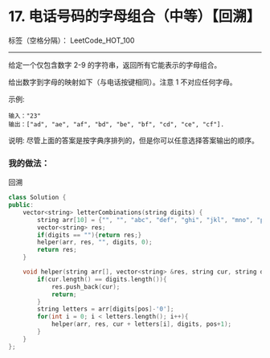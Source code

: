 ﻿# 17. 电话号码的字母组合（中等）【回溯】

标签（空格分隔）： LeetCode_HOT_100

---
给定一个仅包含数字 2-9 的字符串，返回所有它能表示的字母组合。

给出数字到字母的映射如下（与电话按键相同）。注意 1 不对应任何字母。

示例:

    输入："23"
    输出：["ad", "ae", "af", "bd", "be", "bf", "cd", "ce", "cf"].

说明:
尽管上面的答案是按字典序排列的，但是你可以任意选择答案输出的顺序。

### 我的做法：   
回溯
```C++
class Solution {
public: 
    vector<string> letterCombinations(string digits) {
        string arr[10] = {"", "", "abc", "def", "ghi", "jkl", "mno", "pqrs", "tuv", "wxyz"};
        vector<string> res;
        if(digits == ""){return res;}
        helper(arr, res, "", digits, 0);
        return res;
    }

    void helper(string arr[], vector<string> &res, string cur, string digits, int pos){
        if(cur.length() == digits.length()){
            res.push_back(cur);
            return;
        }
        string letters = arr[digits[pos]-'0'];
        for(int i = 0; i < letters.length(); i++){
            helper(arr, res, cur + letters[i], digits, pos+1);
        }
    }
};
```
